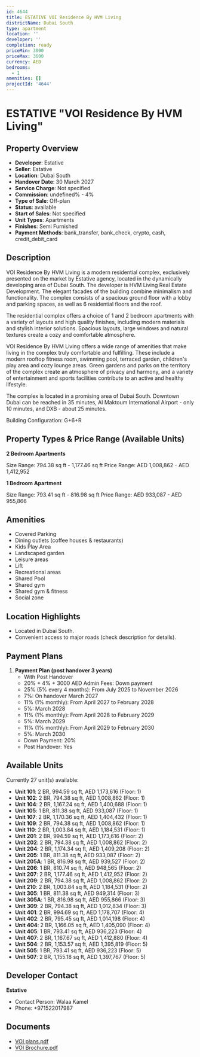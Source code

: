 ```yaml
---
id: 4644
title: ESTATIVE VOI Residence By HVM Living
districtName: Dubai South
type: apartment
location: ''
developer: ''
completion: ready
priceMin: 3000
priceMax: 3600
currency: AED
bedrooms:
  - 1
amenities: []
projectId: '4644'
---
```


# ESTATIVE "VOI Residence By HVM Living"

## Property Overview
- **Developer**: Estative
- **Seller**: Estative
- **Location**: Dubai South
- **Handover Date**: 30 March 2027
- **Service Charge**: Not specified
- **Commission**: undefined% - 4%
- **Type of Sale**: Off-plan
- **Status**: available
- **Start of Sales**: Not specified
- **Unit Types**: Apartments
- **Finishes**: Semi Furnished
- **Payment Methods**: bank_transfer, bank_check, crypto, cash, credit_debit_card

## Description
VOI Residence By HVM Living is a modern residential complex, exclusively presented on the market by Estative agency, located in the dynamically developing area of Dubai South. The developer is HVM Living Real Estate Development. The elegant facades of the building combine minimalism and functionality. The complex consists of a spacious ground floor with a lobby and parking spaces, as well as 6 residential floors and the roof.

The residential complex offers a choice of 1 and 2 bedroom apartments with a variety of layouts and high quality finishes, including modern materials and stylish interior solutions. Spacious layouts, large windows and natural textures create a cozy and comfortable atmosphere. 

VOI Residence By HVM Living offers a wide range of amenities that make living in the complex truly comfortable and fulfilling. These include a modern rooftop fitness room, swimming pool, terraced garden, children's play area and cozy lounge areas. Green gardens and parks on the territory of the complex create an atmosphere of privacy and harmony, and a variety of entertainment and sports facilities contribute to an active and healthy lifestyle.

The complex is located in a promising area of Dubai South. Downtown Dubai can be reached in 35 minutes, Al Maktoum International Airport - only 10 minutes, and DXB - about 25 minutes.

Building Configuration: G+6+R

## Property Types & Price Range (Available Units)
**2 Bedroom Apartments**

Size Range: 794.38 sq ft - 1,177.46 sq ft
Price Range: AED 1,008,862 - AED 1,412,952

**1 Bedroom Apartment**

Size Range: 793.41 sq ft - 816.98 sq ft
Price Range: AED 933,087 - AED 955,866

## Amenities
- Covered Parking
- Dining outlets  (coffee houses & restaurants)
- Kids Play Area
- Landscaped garden
- Leisure areas
- Lift
- Recreational areas
- Shared Pool
- Shared gym
- Shared gym & fitness
- Social zone

## Location Highlights
- Located in Dubai South.
- Convenient access to major roads (check description for details).

## Payment Plans
1. **Payment Plan (post handover 3 years)**
   - With Post Handover
   - 20% + 4% + 3000 AED Admin Fees: Down payment
   - 25% (5% every 4 months): From July 2025 to November 2026
   - 7%: On handover March 2027
   - 11% (1% monthly): From April 2027 to February 2028
   - 5%: March 2028
   - 11% (1% monthly): From April 2028 to February 2029
   - 5%: March 2029
   - 11% (1% monthly): From April 2029 to February 2030
   - 5%: March 2030
   - Down Payment: 20%
   - Post Handover: Yes

## Available Units
Currently 27 unit(s) available:
- **Unit 101**: 2 BR, 994.59 sq ft, AED 1,173,616 (Floor: 1)
- **Unit 102**: 2 BR, 794.38 sq ft, AED 1,008,862 (Floor: 1)
- **Unit 104**: 2 BR, 1,167.24 sq ft, AED 1,400,688 (Floor: 1)
- **Unit 105**: 1 BR, 811.38 sq ft, AED 933,087 (Floor: 1)
- **Unit 107**: 2 BR, 1,170.36 sq ft, AED 1,404,432 (Floor: 1)
- **Unit 109**: 2 BR, 794.38 sq ft, AED 1,008,862 (Floor: 1)
- **Unit 110**: 2 BR, 1,003.84 sq ft, AED 1,184,531 (Floor: 1)
- **Unit 201**: 2 BR, 994.59 sq ft, AED 1,173,616 (Floor: 2)
- **Unit 202**: 2 BR, 794.38 sq ft, AED 1,008,862 (Floor: 2)
- **Unit 204**: 2 BR, 1,174.34 sq ft, AED 1,409,208 (Floor: 2)
- **Unit 205**: 1 BR, 811.38 sq ft, AED 933,087 (Floor: 2)
- **Unit 205A**: 1 BR, 816.98 sq ft, AED 939,527 (Floor: 2)
- **Unit 206**: 1 BR, 810.74 sq ft, AED 948,565 (Floor: 2)
- **Unit 207**: 2 BR, 1,177.46 sq ft, AED 1,412,952 (Floor: 2)
- **Unit 209**: 2 BR, 794.38 sq ft, AED 1,008,862 (Floor: 2)
- **Unit 210**: 2 BR, 1,003.84 sq ft, AED 1,184,531 (Floor: 2)
- **Unit 305**: 1 BR, 811.38 sq ft, AED 949,314 (Floor: 3)
- **Unit 305A**: 1 BR, 816.98 sq ft, AED 955,866 (Floor: 3)
- **Unit 309**: 2 BR, 794.38 sq ft, AED 1,012,834 (Floor: 3)
- **Unit 401**: 2 BR, 994.69 sq ft, AED 1,178,707 (Floor: 4)
- **Unit 402**: 2 BR, 795.45 sq ft, AED 1,014,198 (Floor: 4)
- **Unit 404**: 2 BR, 1,166.05 sq ft, AED 1,405,090 (Floor: 4)
- **Unit 405**: 1 BR, 793.41 sq ft, AED 936,223 (Floor: 4)
- **Unit 407**: 2 BR, 1,167.67 sq ft, AED 1,412,880 (Floor: 4)
- **Unit 504**: 2 BR, 1,153.57 sq ft, AED 1,395,819 (Floor: 5)
- **Unit 505**: 1 BR, 793.41 sq ft, AED 936,223 (Floor: 5)
- **Unit 507**: 2 BR, 1,155.18 sq ft, AED 1,397,767 (Floor: 5)

## Developer Contact
**Estative**
- Contact Person: Walaa Kamel
- Phone: +971522017987

## Documents
- [VOI plans.pdf](https://cdn.geniemap.net/2025/03/06/XXbSEmDZidXJKHOOefjxCUnzyhDjIp5WbE5XdZAa.pdf)
- [VOI Brochure.pdf](https://cdn.geniemap.net/2025/04/10/5fUdBuPVOA2zd4XBBmgN0CYWHMOtXm3kq9d9sg72.pdf)
